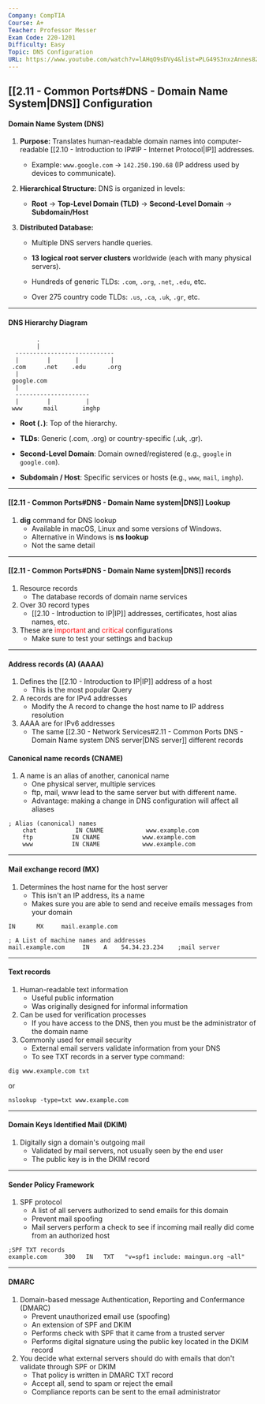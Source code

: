 ```yaml
---
Company: CompTIA
Course: A+
Teacher: Professor Messer
Exam Code: 220-1201
Difficulty: Easy
Topic: DNS Configuration
URL: https://www.youtube.com/watch?v=lAHqO9sDVy4&list=PLG49S3nxzAnnes8ZGI-OBlKEukHCX46N8&index=11
---
```

## [[2.11 - Common Ports#DNS - Domain Name System|DNS]] Configuration

#### Domain Name System (DNS)

1. **Purpose:** Translates human-readable domain names into computer-readable [[2.10 - Introduction to IP#IP - Internet Protocol|IP]] addresses.
    
    - Example: `www.google.com` → `142.250.190.68` (IP address used by devices to communicate).
        
2. **Hierarchical Structure:** DNS is organized in levels:
    
    - **Root** → **Top-Level Domain (TLD)** → **Second-Level Domain** → **Subdomain/Host**
        
3. **Distributed Database:**
    
    - Multiple DNS servers handle queries.
        
    - **13 logical root server clusters** worldwide (each with many physical servers).
        
    - Hundreds of generic TLDs: `.com`, `.org`, `.net`, `.edu`, etc.
        
    - Over 275 country code TLDs: `.us`, `.ca`, `.uk`, `.gr`, etc.
        
------------
#### DNS Hierarchy Diagram
```
        .
        |
  ----------------------------
  |        |       |         |
 .com     .net    .edu      .org
  |
 google.com
  |
  ---------------------
  |        |          |
 www      mail       imghp

```
- **Root (`.`)**: Top of the hierarchy.
    
- **TLDs**: Generic (.com, .org) or country-specific (.uk, .gr).
    
- **Second-Level Domain**: Domain owned/registered (e.g., `google` in `google.com`).
    
- **Subdomain / Host**: Specific services or hosts (e.g., `www`, `mail`, `imghp`).
-------------
#### [[2.11 - Common Ports#DNS - Domain Name system|DNS]] Lookup
1. **dig** command for DNS lookup
	- Available in macOS, Linux and some versions of Windows.
	- Alternative in Windows is **ns lookup** 
	- Not the same detail 
-----------
#### [[2.11 - Common Ports#DNS - Domain Name system|DNS]] records
1. Resource records
	- The database records of domain name services
2. Over 30 record types 
	- [[2.10 - Introduction to IP|IP]] addresses, certificates, host alias names, etc.
3. These are <span style="color:red">important</span> and <span style="color:red">critical</span> configurations
	- Make sure to test your settings and backup
---
#### Address records (A) (AAAA)
1. Defines the [[2.10 - Introduction to IP|IP]] address of a host 
	- This is the most popular Query
2. A records are for IPv4 addresses 
	- Modify the A record to change the host name to IP address resolution 
3. AAAA are for IPv6 addresses
	- The same [[2.30 - Network Services#2.11 - Common Ports DNS - Domain Name system DNS server|DNS server]] different records

#### Canonical name records (CNAME)
1. A name is an alias of another, canonical name
	- One physical server, multiple services
	- ftp, mail, www lead to the same server but with different name.
	- Advantage: making a change in DNS configuration will affect all aliases
```
; Alias (canonical) names
	chat           IN CNAME            www.example.com 
	ftp           IN CNAME            www.example.com
	www           IN CNAME            www.example.com
```
---
#### Mail exchange record (MX)
1. Determines the host name for the host server
	- This isn't an IP address, its a name
	- Makes sure you are able to send and receive emails messages from your domain

```
IN      MX     mail.example.com

; A List of machine names and addresses
mail.example.com     IN    A    54.34.23.234    ;mail server 
```
---
#### Text records
1. Human-readable text information
	- Useful public information
	- Was originally designed for informal information
2. Can be used for verification processes
	- If you have access to the DNS, then you must be the administrator of the domain name
3. Commonly used for email security
	- External email servers validate information from your DNS 
	- To see TXT records in a server type command:
```
dig www.example.com txt
```
or
```
nslookup -type=txt www.example.com
```
---
#### Domain Keys Identified Mail (DKIM)
1. Digitally sign a domain's outgoing mail
	- Validated by mail servers, not usually seen by the end user
	- The public key is in the DKIM record
---
#### Sender Policy Framework
1. SPF protocol
	- A list of all servers authorized to send emails for this domain
	- Prevent mail spoofing
	- Mail servers perform a check to see if incoming mail really did come from an authorized host
```
;SPF TXT records
example.com     300   IN   TXT   "v=spf1 include: maingun.org ~all" 
```
---
#### DMARC 
1. Domain-based message Authentication, Reporting and Confermance (DMARC)
	- Prevent unauthorized email use (spoofing)
	- An extension of SPF and DKIM
	- Performs check with SPF that it came from a trusted server
	- Performs digital signature using the public key located in the DKIM record
2. You decide what external servers should do with emails that don't validate through SPF or DKIM
	- That policy is written in DMARC TXT record 
	- Accept all, send to spam or reject the email
	- Compliance reports can be sent to the email administrator